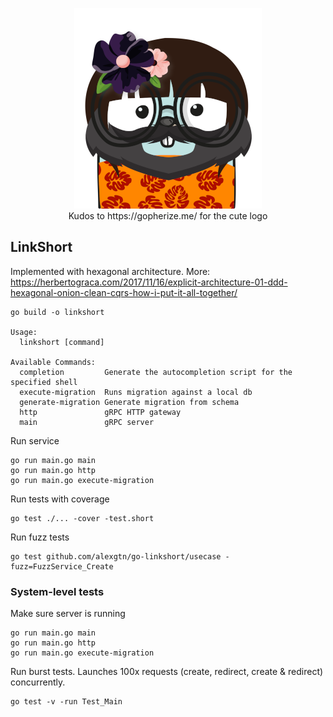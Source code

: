 <p align="center">
  <img src="go-linkshort-logo-scaled.png" />
  <br />
  Kudos to https://gopherize.me/ for the cute logo
</p>

## LinkShort

Implemented with hexagonal architecture. More: https://herbertograca.com/2017/11/16/explicit-architecture-01-ddd-hexagonal-onion-clean-cqrs-how-i-put-it-all-together/

```
go build -o linkshort

Usage:
  linkshort [command]

Available Commands:
  completion         Generate the autocompletion script for the specified shell
  execute-migration  Runs migration against a local db
  generate-migration Generate migration from schema
  http               gRPC HTTP gateway
  main               gRPC server
```

Run service
```
go run main.go main
go run main.go http
go run main.go execute-migration
```

Run tests with coverage

```
go test ./... -cover -test.short
```

Run fuzz tests

```
go test github.com/alexgtn/go-linkshort/usecase -fuzz=FuzzService_Create
```

### System-level tests

Make sure server is running

```
go run main.go main
go run main.go http
go run main.go execute-migration
```

Run burst tests. Launches 100x requests (create, redirect, create & redirect) concurrently.
```
go test -v -run Test_Main
```